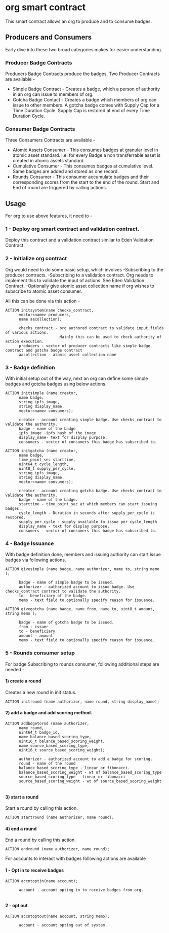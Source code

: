 # org smart contract

This smart contract allows an org to produce and to consume badges.


## Producers and Consumers

Early dive into these two broad categories makes for easier understanding.

### Producer Badge Contracts
Producers Badge Contracts produce the badges. Two Producer Contracts are available -
- Simple Badge Contract - Creates a badge, which a person of authority in an org can issue to  members of org.
- Gotcha Badge Contact - Creates a badge which members of org can issue to other members. A gotcha badge comes with Supply Cap for a Time Duration Cycle. Supply Cap is restored at end of every Time Duration Cycle.

### Consumer Badge Contracts
Three Consumers Contracts are available -
- Atomic Assets Consumer - This consumes badges at granular level in atomic asset standard. i.e. for every Badge a non transferrable asset is created in atomic assets standard. 
- Cumulative Consumer - This consumes badges at cumulative level. Same badges are added and stored as one record.
- Rounds Consumer - This consumer accumulate badges and their corresponding scores from the start to the end of the round. Start and End of round are triggered by calling actions.

## Usage

For org to use above features, it need to -
### 1 -  Deploy org smart contract and validation contract.
Deploy this contract and a validation contract similar to Eden Validation Contract.

### 2 - Initialize org contract

Org would need to do some basic setup, which involves
-Subscribing to the producer contracts.
-Subscribing to a validation contract. Org needs to implement this to validate the input of actions. See Eden Validation Contract.
-Optionally give atomic asset collection name if org wishes to subscribe to atomic asset consumer.

All this can be done via this action -
```    
ACTION initsystem(name checks_contract, 
      vector<name> producers, 
      name aacollection);

      checks_contract - org authored contract to validate input fields of various actions. 
                        Mainly this can be used to check authority of action execution.
      producers - vector of producer contracts like simple badge contract and gotcha badge contract
      aacollection - atomic asset collection name
```

### 3 - Badge definition 
With initial setup out of the way, next an org can define some simple badges and gotcha badges using below actions.
```
ACTION initsimple (name creator, 
      name badge, 
      string ipfs_image, 
      string display_name, 
      vector<name> consumers);

      creator - account creating simple badge. Use checks_contract to validate the authority.
      badge - name of the badge
      ipfs_image -ipfs hash of the inage
      display_name- text for display purpose.
      consumers - vector of consumers this badge has subscribed to.
```


```
ACTION initgotcha (name creator, 
      name badge, 
      time_point_sec starttime, 
      uint64_t cycle_length, 
      uint8_t supply_per_cycle, 
      string ipfs_image, 
      string display_name, 
      vector<name> consumers);

      creator - account creating gotcha badge. Use checks_contract to validate the authority.
      badge - name of the badge.
      starttime - time_point_sec at which members can start issuing badges.
      cycle_length - Duration in seconds after supply_per_cycle is restored.
      supply_per_cycle - supply available to issue per cycle_length
      display_name - text for display purpose.
      consumers - vector of consumers this badge has subscribed to.
```

### 4 - Badge Issuance
With badge definition done, members and issuing authority can start issue badges via following actions.
```
ACTION givesimple (name badge, name authorizer, name to, string memo );

      badge - name of simple badge to be issued.
      authorizer - authorized account to issue badge. Use checks_contract contract to validate the authority.
      to - beneficiary of the badge.
      memo - text field to optionally specify reason for issuance.
```

```
ACTION givegotcha (name badge, name from, name to, uint8_t amount, string memo );

      badge - name of gotcha badge to be issued.
      from - issuer
      to - beneficiary
      amount - amount
      memo - text field to optionally specify reason for issuance.

```
### 5 - Rounds consumer setup

For badge Subscribing to rounds consumer, following additional steps are needed - 

#### 1) create a round
Creates a new round in init status.
```
ACTION initround (name authorizor, name round, string display_name);
```

#### 2) add a badge and add scoring method.
```
ACTION addbdgetornd (name authorizer,
      name round, 
      uint64_t badge_id, 
      name balance_based_scoring_type, 
      uint16_t balance_based_scoring_weight,
      name source_based_scoring_type,
      uint16_t source_based_scoring_weight);

      authorizer - authorized account to add a badge for scoring.
      round - name of the round
      balance_based_scoring_type - linear or fibonacci.
      balance_based_scoring_weight - wt of balance_based_scoring_type
      source_based_scoring_type - linear or fibonacci
      source_based_scoring_weight - wt of source_based_scoring_weight
      
```

#### 3) start a round
Start a round by calling this action.
```
ACTION startround (name authorizer, name round);
```

#### 4) end a round
End a round by calling this action.
```
ACTION endround (name authorizer, name round);
```


For accounts to interact with badges following actions are available 

#### 1 - Opt in to receive badges
```
ACTION accntoptin(name account);

      account - account opting in to receive badges from org.
    
```

#### 2 - opt out 
```
ACTION accntoptout(name account, string memo);

      account - account opting out of system.
```



